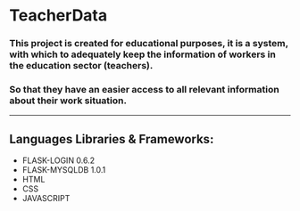 # TeacherData

### This project is created for educational purposes, it is a system, with which to adequately keep the information of workers in the education sector (teachers).

### So that they have an easier access to all relevant information about their work situation.

***

## Languages Libraries & Frameworks:
- FLASK-LOGIN 0.6.2
- FLASK-MYSQLDB 1.0.1
- HTML
- CSS 
- JAVASCRIPT




  